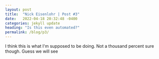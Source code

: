 ```yaml
---
layout: post
title:  "Nick Eisenlohr | Post #3"
date:   2022-04-18 20:32:48 -0400
categories: jekyll update
heading: "Is this even automated?"
permalink: /blog/p3/
---
```


I think this is what I'm supposed to be doing. Not a thousand percent sure though. Guess we will see